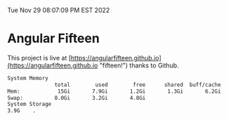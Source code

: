 Tue Nov 29 08:07:09 PM EST 2022

# Angular Fifteen


This project is live at [https://angularfifteen.github.io](https://angularfifteen.github.io "fifteen!") thanks to Github.

```bash
System Memory
               total        used        free      shared  buff/cache   available
Mem:            15Gi       7.9Gi       1.2Gi       1.3Gi       6.2Gi       5.8Gi
Swap:          8.0Gi       3.2Gi       4.8Gi
System Storage
3.9G	.
```
```bash
